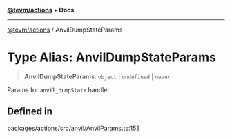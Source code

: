[**@tevm/actions**](../README.md) • **Docs**

***

[@tevm/actions](../globals.md) / AnvilDumpStateParams

# Type Alias: AnvilDumpStateParams

> **AnvilDumpStateParams**: `object` \| `undefined` \| `never`

Params for `anvil_dumpState` handler

## Defined in

[packages/actions/src/anvil/AnvilParams.ts:153](https://github.com/evmts/tevm-monorepo/blob/main/packages/actions/src/anvil/AnvilParams.ts#L153)
